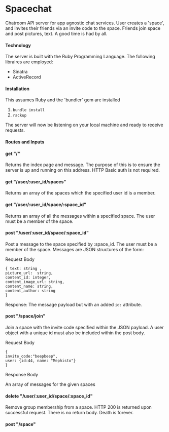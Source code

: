 Spacechat
=========

Chatroom API server for app agnostic chat services. 
User creates a 'space', and invites their friends via an invite code to the space. Friends join space and post pictures, text. A good time is had by all.

#### Technology
The server is built with the Ruby Programming Language. The following libraires are employed:

- Sinatra
- ActiveRecord

#### Installation

This assumes Ruby and the 'bundler' gem are installed

1. ``` bundle install ```
2. ``` rackup ```

The server will now be listening on your local machine and ready to receive requests.

#### Routes and Inputs

#### get "/"
Returns the index page and message. The purpose of this is to ensure the server is up and running on this address. HTTP Basic auth is not required.


#### get "/user/:user_id/spaces"
Returns an array of the spaces which the specified user id is a member.


#### get "/user/:user_id/space/:space_id"
Returns an array of all the messages within a specified space. The user must be a member of the space.

#### post "/user/:user_id/space/:space_id"
Post a message to the space specified by :space_id. The user must be a member of the space. Messages are JSON structures of the form:

Request Body

```
{ text: string , 
picture_url:  string,
content_id: integer,
content_image_url: string,
content_name: string,
content_author: string
}
```
Response: The message payload but with an added ```id:``` attribute.

#### post "/space/join"
Join a space with the invite code specified within the JSON payload. A user object with a unique id must also be included within the post body.

Request Body

```
{
invite_code:"beepbeep", 
user: {id:44, name: "Mephisto"}
}
```

Response Body

An array of messages for the given spaces


#### delete "/user/:user_id/space/:space_id"
Remove group membership from a space. HTTP 200 is returned upon successful request. There is no return body. Death is forever.


#### post "/space"




